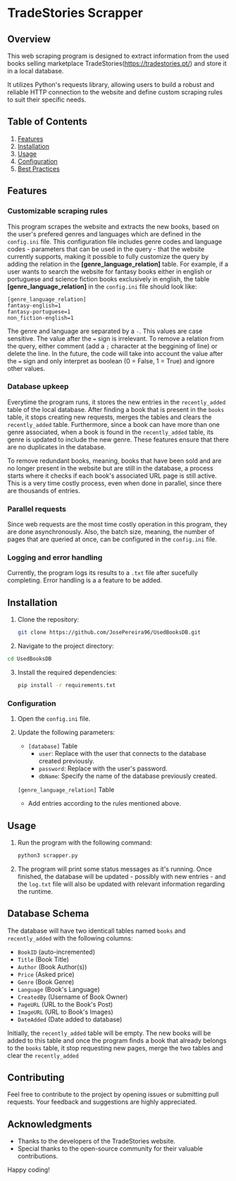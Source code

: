 # TradeStories Scrapper

## Overview

This web scraping program is designed to extract information from the used books selling marketplace TradeStories(https://tradestories.pt/) and store it in a local database. 

It utilizes Python's requests library, allowing users to build a robust and reliable HTTP connection to the website and define custom scraping rules to suit their specific needs.

## Table of Contents

1. [Features](#features)
2. [Installation](#installation)
3. [Usage](#usage)
4. [Configuration](#configuration)
5. [Best Practices](#best-practices)

## Features

### Customizable scraping rules
This program scrapes the website and extracts the new books, based on the user's prefered genres and languages which are defined in the `config.ini` file. This configuration file includes genre codes and language codes - parameters that can be used in the query - that the website currently supports, making it possible to fully customize the query by adding the relation in the **[genre_language_relation]** table. For example, if a user wants to search the website for fantasy books either in english or portuguese and science fiction books exclusively in english, the table **[genre_language_relation]** in the `config.ini` file should look like:

```
[genre_language_relation]
fantasy-english=1
fantasy-portuguese=1
non_fiction-english=1
```
The genre and language are separated by a `-`. This values are case sensitive. The value after the `=` sign is irrelevant. To remove a relation from the query, either comment (add a `;` character at the beggining of line) or delete the line. In the future, the code will take into account the value after the `=` sign and only interpret as boolean (0 = False, 1 = True) and ignore other values. 


### Database upkeep 
Everytime the program runs, it stores the new entries in the `recently_added` table of the local database. After finding a book that is present in the `books` table, it stops creating new requests, merges the tables and clears the `recently_added` table. 
Furthermore, since a book can have more than one genre associated, when a book is found in the `recently_added` table, its genre is updated to include the new genre. 
These features ensure that there are no duplicates in the database.

To remove redundant books, meaning, books that have been sold and are no longer present in the website but are still in the database, a process starts where it checks if each book's associated URL page is still active. This is a very time costly process, even when done in parallel, since there are thousands of entries.

### Parallel requests
Since web requests are the most time costly operation in this program, they are done asynchronously. Also, the batch size, meaning, the number of pages that are queried at once, can be configured in the `config.ini` file. 

### Logging and error handling
Currently, the program logs its results to a `.txt` file after sucefully completing. Error handling is a a feature to be added.


## Installation

1. Clone the repository:

   ```bash
   git clone https://github.com/JosePereira96/UsedBooksDB.git
   ```

2. Navigate to the project directory:

```bash
cd UsedBooksDB
```


3. Install the required dependencies:

   ```bash
   pip install -r requirements.txt
   ```

### Configuration

1. Open the `config.ini` file.

2. Update the following parameters:
   - `[database]` Table
      - `user`: Replace with the user that connects to the database created previously.
      - `password`: Replace with the user's password.
      - `dbName`: Specify the name of the database previously created.

   `[genre_language_relation]` Table
   - Add entries according to the rules mentioned above.

## Usage

1. Run the program with the following command:

   ```bash
   python3 scrapper.py
   ```

2. The program will print some status messages as it's running. Once finished, the database will be updated - possibly with new entries - and the `log.txt` file will also be updated with relevant information regarding the runtime.  

## Database Schema

The database will have two identicall tables named `books` and `recently_added` with the following columns:

- `BookID` (auto-incremented)
- `Title` (Book Title)
- `Author` (Book Author(s))
- `Price` (Asked price)
- `Genre` (Book Genre)
- `Language` (Book's Language)
- `CreatedBy` (Username of Book Owner)
- `PageURL` (URL to the Book's Post)
- `ImageURL` (URL to Book's Images)
- `DateAdded` (Date added to database)

Initially, the `recently_added` table will be empty. The new books will be added to this table and once the program finds a book that already belongs to the `books` table, it stop requesting new pages, merge the two tables and clear the `recently_added`


## Contributing

Feel free to contribute to the project by opening issues or submitting pull requests. Your feedback and suggestions are highly appreciated.


## Acknowledgments

- Thanks to the developers of the TradeStories website.
- Special thanks to the open-source community for their valuable contributions.

Happy coding!